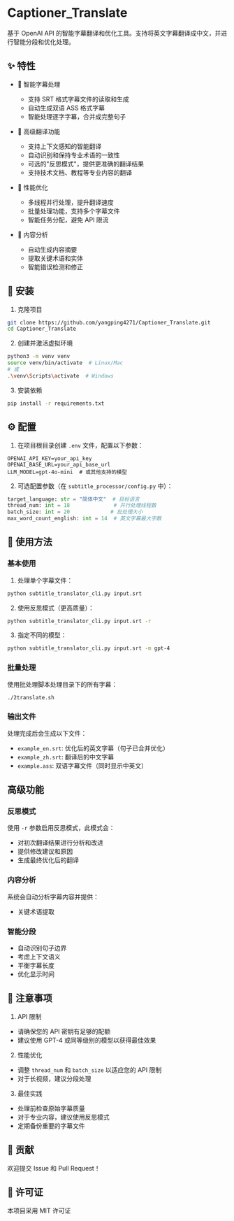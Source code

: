 # Captioner_Translate

基于 OpenAI API 的智能字幕翻译和优化工具。支持将英文字幕翻译成中文，并进行智能分段和优化处理。

## ✨ 特性

- 🎯 智能字幕处理
  - 支持 SRT 格式字幕文件的读取和生成
  - 自动生成双语 ASS 格式字幕
  - 智能处理逐字字幕，合并成完整句子
- 🔄 高级翻译功能

  - 支持上下文感知的智能翻译
  - 自动识别和保持专业术语的一致性
  - 可选的"反思模式"，提供更准确的翻译结果
  - 支持技术文档、教程等专业内容的翻译

- 🚀 性能优化

  - 多线程并行处理，提升翻译速度
  - 批量处理功能，支持多个字幕文件
  - 智能任务分配，避免 API 限流

- 📝 内容分析
  - 自动生成内容摘要
  - 提取关键术语和实体
  - 智能错误检测和修正

## 🚀 安装

1. 克隆项目

```bash
git clone https://github.com/yangping4271/Captioner_Translate.git
cd Captioner_Translate
```

2. 创建并激活虚拟环境

```bash
python3 -m venv venv
source venv/bin/activate  # Linux/Mac
# 或
.\venv\Scripts\activate  # Windows
```

3. 安装依赖

```bash
pip install -r requirements.txt
```

## ⚙️ 配置

1. 在项目根目录创建 `.env` 文件，配置以下参数：

```env
OPENAI_API_KEY=your_api_key
OPENAI_BASE_URL=your_api_base_url
LLM_MODEL=gpt-4o-mini  # 或其他支持的模型
```

2. 可选配置参数（在 `subtitle_processor/config.py` 中）：

```python
target_language: str = "简体中文"  # 目标语言
thread_num: int = 18              # 并行处理线程数
batch_size: int = 20             # 批处理大小
max_word_count_english: int = 14  # 英文字幕最大字数
```

## 📖 使用方法

### 基本使用

1. 处理单个字幕文件：

```bash
python subtitle_translator_cli.py input.srt
```

2. 使用反思模式（更高质量）：

```bash
python subtitle_translator_cli.py input.srt -r
```

3. 指定不同的模型：

```bash
python subtitle_translator_cli.py input.srt -m gpt-4
```

### 批量处理

使用批处理脚本处理目录下的所有字幕：

```bash
./2translate.sh
```

### 输出文件

处理完成后会生成以下文件：

- `example_en.srt`: 优化后的英文字幕（句子已合并优化）
- `example_zh.srt`: 翻译后的中文字幕
- `example.ass`: 双语字幕文件（同时显示中英文）

## 高级功能

### 反思模式

使用 `-r` 参数启用反思模式，此模式会：

- 对初次翻译结果进行分析和改进
- 提供修改建议和原因
- 生成最终优化后的翻译

### 内容分析

系统会自动分析字幕内容并提供：

- 关键术语提取

### 智能分段

- 自动识别句子边界
- 考虑上下文语义
- 平衡字幕长度
- 优化显示时间

## 📝 注意事项

1. API 限制

- 请确保您的 API 密钥有足够的配额
- 建议使用 GPT-4 或同等级别的模型以获得最佳效果

2. 性能优化

- 调整 `thread_num` 和 `batch_size` 以适应您的 API 限制
- 对于长视频，建议分段处理

3. 最佳实践

- 处理前检查原始字幕质量
- 对于专业内容，建议使用反思模式
- 定期备份重要的字幕文件

## 🤝 贡献

欢迎提交 Issue 和 Pull Request！

## 📝 许可证

本项目采用 MIT 许可证
